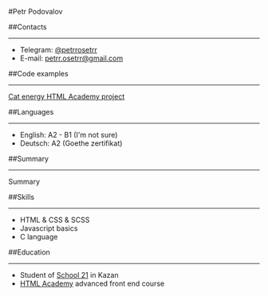 #Petr Podovalov

##Contacts
___
* Telegram: [@petrrosetrr](https://t.me/petrrosetrr "telegram link")
* E-mail: [petrr.osetrr@gmail.com](<mailto: petrr.osetrr@gmail.com>)

##Code examples
___
[Cat energy HTML Academy project](https://github.com/petrrosetrr/1175637-cat-energy-20)

##Languages
___
* English: A2 - B1 (I'm not sure)
* Deutsch: A2 (Goethe zertifikat)

##Summary
___
Summary

##Skills
___
* HTML & CSS & SCSS
* Javascript basics
* C language

##Education
___
* Student of [School 21](https://21-school.ru) in Kazan
* [HTML Academy](https://htmlacademy.ru/intensive/adaptive) advanced front end course